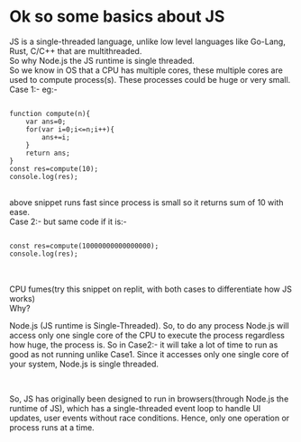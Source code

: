 <h1>Ok so some basics about JS</h1>
JS is a single-threaded language, unlike low level languages like Go-Lang, Rust, C/C++ that are multithreaded.
<br>
So why Node.js the JS runtime is single threaded.
<br>
So we know in OS that a CPU has multiple cores, these multiple cores are used to compute process(s).
These processes could be huge or very small.
<br>
Case 1:-
eg:- 
<pre>
<code>
function compute(n){
    var ans=0;
    for(var i=0;i<=n;i++){
        ans+=i;
    }
    return ans;
}
const res=compute(10);
console.log(res);
</code>
</pre>

above snippet runs fast since process is small so it returns sum of 10 with ease.
<br>
Case 2:- 
but same code if it is:- 
<pre>
<code>
const res=compute(10000000000000000);
console.log(res);
</code>
</pre>

<br>
CPU fumes(try this snippet on replit, with both cases to differentiate how JS works)
<br>
Why?
<br>
<p>Node.js (JS runtime is Single-Threaded).
So, to do any process Node.js will access only one single core of the CPU to execute the process regardless how huge,
the process is.
So in Case2:- it will take a lot of time to run as good as not running unlike Case1.
Since it accesses only one single core of your system, Node.js is single threaded.</p>
<br>
<p>So, JS has originally been designed to run in browsers(through Node.js the runtime of JS), which has a 
single-threaded event loop to handle UI updates, user events without race conditions.
Hence, only one operation or process runs at a time.</p>
